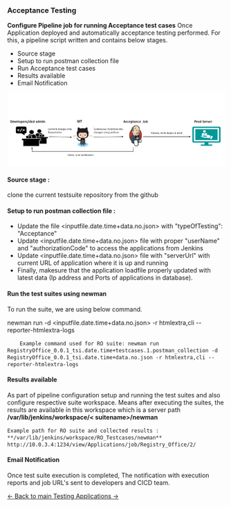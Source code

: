 ### Acceptance Testing
**Configure Pipeline job for running Acceptance test cases**
Once Application deployed and automatically acceptance testing performed. For this, a pipeline script written and contains below stages.
- Source stage
- Setup to run postman collection file
- Run Acceptance test cases
- Results available
- Email Notification

![Acceptance Testing](../Images/AcceptanceTestingflow.PNG)

#### Source stage : 
clone the current testsuite repository from the github
     
#### Setup to run postman collection file : 
- Update the file <inputfile.date.time+data.no.json> with "typeOfTesting": "Acceptance"
- Update <inputfile.date.time+data.no.json> file with proper "userName" and "authorizationCode" to access the applications from Jenkins
- Update <inputfile.date.time+data.no.json> file with "serverUrl" with current URL of application where it is up and running
-  Finally, makesure that the application loadfile properly updated with latest data (Ip address and Ports of applications in database).

#### Run the test suites using newman
To run the suite, we are using below command.

 newman run <postmancollectionjsonfile> -d <inputfile.date.time+data.no.json> -r htmlextra,cli --reporter-htmlextra-logs

        Example command used for RO suite: newman run RegistryOffice_0.0.1_tsi.date.time+testcases.1.postman_collection -d RegistryOffice_0.0.1_tsi.date.time+data.no.json -r htmlextra,cli --reporter-htmlextra-logs

#### Results available

As part of pipeline configuration setup and running the test suites and also configure respective suite workspace. Means after executing the suites, the results are available in this workspace which is a server path **/var/lib/jenkins/workspace/< suitename>/newman**

    Example path for RO suite and collected results :
    **/var/lib/jenkins/workspace/RO_Testcases/newman**
    http://10.0.3.4:1234/view/Applications/job/Registry_Office/2/

#### Email Notification

Once test suite execution is completed, The notification with execution reports and job URL's sent to developers and CICD team.

[<- Back to main Testing Applications ->](../../TestingApplications.md)